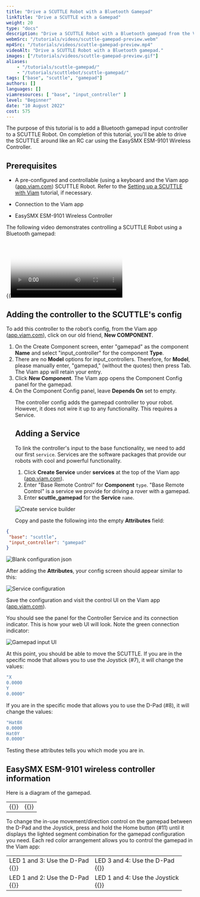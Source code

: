 ```yaml
---
title: "Drive a SCUTTLE Robot with a Bluetooth Gamepad"
linkTitle: "Drive a SCUTTLE with a Gamepad"
weight: 20
type: "docs"
description: "Drive a SCUTTLE Robot with a Bluetooth gamepad from the Viam app."
webmSrc: "/tutorials/videos/scuttle-gamepad-preview.webm"
mp4Src: "/tutorials/videos/scuttle-gamepad-preview.mp4"
videoAlt: "Drive a SCUTTLE Robot with a Bluetooth gamepad."
images: ["/tutorials/videos/scuttle-gamepad-preview.gif"]
aliases:
    - "/tutorials/scuttle-gamepad/"
    - "/tutorials/scuttlebot/scuttle-gamepad/"
tags: ["base", "scuttle", "gamepad"]
authors: []
languages: []
viamresources: [ "base", "input_controller" ]
level: "Beginner"
date: "10 August 2022"
cost: 575
---
```


The purpose of this tutorial is to add a Bluetooth gamepad input controller to a SCUTTLE Robot.
On completion of this tutorial, you'll be able to drive the SCUTTLE around like an RC car using the EasySMX ESM-9101 Wireless Controller.

## Prerequisites

* A pre-configured and controllable (using a keyboard and the Viam app ([app.viam.com](https://app.viam.com)) SCUTTLE Robot.
Refer to the [Setting up a SCUTTLE with Viam](/tutorials/configure/scuttlebot/) tutorial, if necessary.

* Connection to the Viam app
* EasySMX ESM-9101 Wireless Controller

The following video demonstrates controlling a SCUTTLE Robot using a Bluetooth gamepad:

{{<video webm_src="/tutorials/videos/scuttledemos_gamepad.webm" mp4_src="/tutorials/videos/scuttledemos_gamepad.mp4" alt="Controlling a SCUTTLE Robot using a Bluetooth gamepad" poster="/tutorials/videos/scuttledemos_gamepad.jpg">}}

## Adding the controller to the SCUTTLE's config

To add this controller to the robot’s config, from the Viam app ([app.viam.com](https://app.viam.com)), click on our old friend, **New COMPONENT**.
<OL>
<li>On the Create Component screen, enter "gamepad" as the component <strong>Name</strong>  and select "input_controller" for the component <strong>Type</strong>. </li>

<li>There are no <strong>Model</strong> options for input_controllers.
Therefore, for <strong>Model</strong>, please manually enter, "gamepad," (without the quotes) then press Tab. The Viam app will retain your entry.</li>

<li>Click <strong>New Component</strong>. The Viam app opens the Component Config panel for the gamepad. </li>
<li>On the Component Config panel, leave <strong>Depends On</strong> set to empty.</li>

The controller config adds the gamepad controller to your robot.
However, it does not wire it up to any functionality.
This requires a Service.

## Adding a Service

To link the controller's input to the base functionality, we need to add our first `service`.
Services are the software packages that provide our robots with cool and powerful functionality.

1. Click **Create Service** under **services** at the top of the Viam app ([app.viam.com](https://app.viam.com)).
2. Enter "Base Remote Control" for **Component** `type`. "Base Remote Control" is a service we provide for driving a rover with a gamepad.
3. Enter **scuttle_gamepad** for the **Service** `name`.

![Create service builder](/tutorials/scuttle-gamepad/pi-game-create-service.png)

Copy and paste the following into the empty **Attributes** field:
</OL>

```json {class="line-numbers linkable-line-numbers"}
{
 "base": "scuttle",
 "input_controller": "gamepad"
}
```

![Blank configuration json](/tutorials/scuttle-gamepad/pi-game-game-config-blank.png)

After adding the **Attributes**, your config screen should appear similar to this:

![Service configuration](/tutorials/scuttle-gamepad/pi-game-service-config.png)

Save the configuration and visit the control UI on the Viam app ([app.viam.com](https://app.viam.com)).

You should see the panel for the Controller Service and its connection indicator.
This is how your web UI will look.
Note the green connection indicator:

![Gamepad input UI](/tutorials/scuttle-gamepad/pi-game-controller-panel.png)

At this point, you should be able to move the SCUTTLE. If you are in the specific mode that allows you to use the Joystick (#7), it will change the values:

```sh {id="terminal-prompt" class="command-line" data-prompt="$" data-output="1-10"}
"X
0.0000
Y
0.0000"
```

If you are in the specific mode that allows you to use the D-Pad (#8), it will change the values:

```sh {id="terminal-prompt" class="command-line" data-prompt="$" data-output="1-10"}
"Hat0X
0.0000
Hat0Y
0.0000"
```

Testing these attributes tells you which mode you are in.

## EasySMX ESM-9101 wireless controller information

Here is a diagram of the gamepad.
<table>
<tr>
<td>{{<imgproc src="/tutorials/scuttle-gamepad/pi-game-gamepad-diagram.png" resize="800x" alt="gamepad diagram">}}</td>
<td>{{<imgproc src="/tutorials/scuttle-gamepad/pi-game-gamepad-legend.png" resize="800x" alt="gamepad legend">}}</td>
</tr>
</table>

To change the in-use movement/direction control on the gamepad between the D-Pad and the Joystick, press and hold the Home button (#11) until it displays the lighted segment combination for the gamepad configuration you need.
Each red color arrangement allows you to control the gamepad in the Viam app:
<table>
<tr><td>LED 1 and 3: Use the D-Pad<BR>
{{<imgproc src="/tutorials/scuttle-gamepad/pi-game-cont-1and3.jpg" resize="300x" declaredimensions=true alt="Led 1 and 3 are lit">}}
</td><td>LED 3 and 4: Use the D-Pad<BR>
{{<imgproc src="/tutorials/scuttle-gamepad/pi-game-cont-3and4.jpg" resize="300x" declaredimensions=true alt="Led 3 and 4 are lit">}}</td></tr>
<tr><td>LED 1 and 2: Use the D-Pad<BR>
{{<imgproc src="/tutorials/scuttle-gamepad/pi-game-cont-1and2.jpg" resize="300x" declaredimensions=true alt="Led 1 and 4 are lit">}}</td><td>LED 1 and 4: Use the Joystick<BR>
{{<imgproc src="/tutorials/scuttle-gamepad/pi-game-cont-1and4.jpg" resize="300x" declaredimensions=true alt="Led 1 and 4 are lit">}}</td></tr>
</table>
